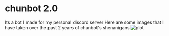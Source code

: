 # chunbot 2.0
 
Its a bot I made for my personal discord server
Here are some images that I have taken over the past 2 years of chunbot's shenanigans
![plot](../images/screenshot2.png)
